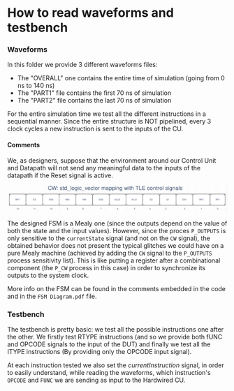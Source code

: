# How to read waveforms and testbench

### **Waveforms**
In this folder we provide 3 different waveforms files: 

* The "OVERALL" one contains the entire time of simulation (going from 0 ns to 140 ns)
* The "PART1" file contains the first 70 ns of simulation
* The "PART2" file contains the last 70 ns of simulation

For the entire simulation time we test all the different instructions in a sequential manner. Since the entire structure is NOT pipelined, every 3 clock cycles a new instruction is sent to the inputs of the CU.

#### Comments

We, as designers, suppose that the environment around our Control Unit and Datapath will not send any meaningful data to the inputs of the datapath if the Reset signal is active.

![alt text](./CW_to_signal_mapping.png)

The designed FSM is a Mealy one (since the outputs depend on the value of both the state and the input values). However, since the proces `P_OUTPUTS` is only sensitive to the `currentState` signal (and not on the `CW` signal), the obtained behavior does not present the typical glitches we could have on a pure Mealy machine (achieved by adding the `CW` signal to the `P_OUTPUTS` process sensitivity list).
This is like putting a register after a combinational component (the `P_CW` process in this case) in order to synchronize its outputs to the system clock.

More info on the FSM can be found in the comments embedded in the code and in the `FSM Diagram.pdf` file.

### **Testbench**
The testbench is pretty basic: we test all the possible instructions one after the other.
We firstly test RTYPE instructions (and so we provide both fUNC and OPCODE signals to the input of the DUT)
and finally we test all the ITYPE instructions (By providing only the OPCODE input signal).

At each instruction tested we also set the *currentInstruction* signal, in order to easily understand, while reading the waveforms, which instruction's `OPCODE` and `FUNC` we are sending as input to the Hardwired CU.


